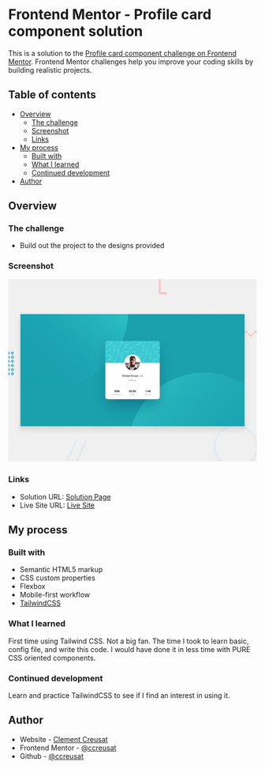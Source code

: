 # Frontend Mentor - Profile card component solution

This is a solution to the [Profile card component challenge on Frontend Mentor](https://www.frontendmentor.io/challenges/profile-card-component-cfArpWshJ). Frontend Mentor challenges help you improve your coding skills by building realistic projects.

## Table of contents

- [Overview](#overview)
  - [The challenge](#the-challenge)
  - [Screenshot](#screenshot)
  - [Links](#links)
- [My process](#my-process)
  - [Built with](#built-with)
  - [What I learned](#what-i-learned)
  - [Continued development](#continued-development)
- [Author](#author)

## Overview

### The challenge

- Build out the project to the designs provided

### Screenshot

![](./images/desktop-preview.jpg)

### Links

- Solution URL: [Solution Page](https://www.frontendmentor.io/solutions/profile-card-component-html-and-tailwindcss-oEF2LQ7uF)
- Live Site URL: [Live Site](https://ccreusat-profile-card-component.netlify.app/)

## My process

### Built with

- Semantic HTML5 markup
- CSS custom properties
- Flexbox
- Mobile-first workflow
- [TailwindCSS](https://tailwindcss.com/)

### What I learned

First time using Tailwind CSS. Not a big fan. The time I took to learn basic, config file, and write this code. I would have done it in less time with PURE CSS oriented components.

### Continued development

Learn and practice TailwindCSS to see if I find an interest in using it.

## Author

- Website - [Clement Creusat](https://www.your-site.com)
- Frontend Mentor - [@ccreusat](https://clement-creusat.com)
- Github - [@ccreusat](https://github.com/ccreusat)
